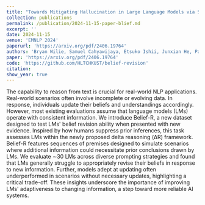 ```yaml
---
title: "Towards Mitigating Hallucination in Large Language Models via Self-Reflection"
collection: publications
permalink: /publication/2024-11-15-paper-blief.md
excerpt: ''
date: 2024-11-15
venue: 'EMNLP 2024'
paperurl: 'https://arxiv.org/pdf/2406.19764'
authors: 'Bryan Wilie, Samuel Cahyawijaya, Etsuko Ishii, Junxian He, Pascale Fung'
paper: 'https://arxiv.org/pdf/2406.19764'
code: 'https://github.com/HLTCHKUST/belief-revision'
citation: 
show_year: true
---
```

The capability to reason from text is crucial for real-world NLP applications. Real-world scenarios often involve incomplete or evolving data. In response, individuals update their beliefs and understandings accordingly. However, most existing evaluations assume that language models (LMs) operate with consistent information. We introduce Belief-R, a new dataset designed to test LMs' belief revision ability when presented with new evidence. Inspired by how humans suppress prior inferences, this task assesses LMs within the newly proposed delta reasoning (ΔR) framework. Belief-R features sequences of premises designed to simulate scenarios where additional information could necessitate prior conclusions drawn by LMs. We evaluate ∼30 LMs across diverse prompting strategies and found that LMs generally struggle to appropriately revise their beliefs in response to new information. Further, models adept at updating often underperformed in scenarios without necessary updates, highlighting a critical trade-off. These insights underscore the importance of improving LMs' adaptiveness to changing information, a step toward more reliable AI systems.